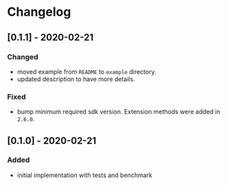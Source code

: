 # Changelog

## [0.1.1] - 2020-02-21

### Changed

* moved example from `README` to `example` directory.
* updated description to have more details.

### Fixed

* bump minimum required sdk version. Extension methods were added in `2.6.0`.

## [0.1.0] - 2020-02-21

### Added

* initial implementation with tests and benchmark
